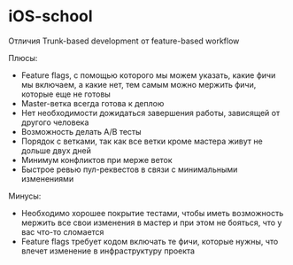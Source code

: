 # iOS-school

Отличия Trunk-based development от feature-based workflow

Плюсы:
+ Feature flags, с помощью которого мы можем указать, какие фичи мы включаем, а какие нет, тем самым можно мержить фичи, которые еще не готовы
+ Master-ветка всегда готова к деплою
+ Нет необходимости дожидаться завершения работы, зависящей от другого человека
+ Возможность делать A/B тесты
+ Порядок с ветками, так как все ветки кроме мастера живут не дольше двух дней
+ Минимум конфликтов при мерже веток
+ Быстрое ревью пул-реквестов в связи с минимальными изменениями

Минусы:
- Необходимо хорошее покрытие тестами, чтобы иметь возможность мержить все свои изменения в мастер и при этом не бояться, что у вас что-то сломается
- Feature flags требует кодом включать те фичи, которые нужны, что влечет изменение в инфраструктуру проекта
